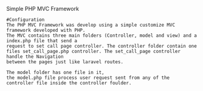 Simple PHP MVC Framework
	
	#Configuration
	The PHP MVC Framework was develop using a simple customize MVC framework developed with PHP.
	The MVC contains three main folders (Controller, model and view) and a index.php file that send a
	request to set call page controller. The controller folder contain one files set_call_page.php controller. The set_call_page controller handle the Navigation 
	between the pages just like laravel routes.  

	The model folder has one file in it, 
	the model.php file process user request sent from any of the controller file inside the controller foulder.
		
	
	